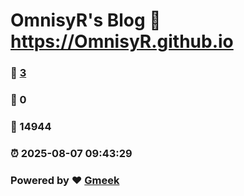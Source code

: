 # OmnisyR's Blog :link: https://OmnisyR.github.io 
### :page_facing_up: [3](https://OmnisyR.github.io/tag.html) 
### :speech_balloon: 0 
### :hibiscus: 14944 
### :alarm_clock: 2025-08-07 09:43:29 
### Powered by :heart: [Gmeek](https://github.com/Meekdai/Gmeek)
